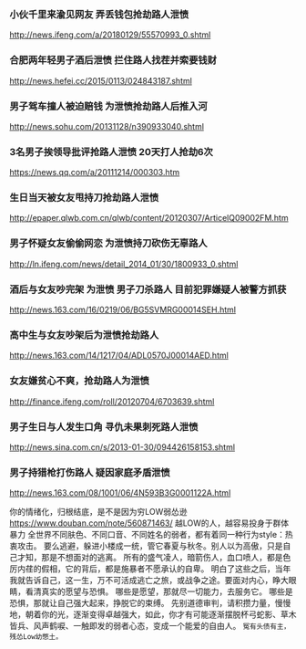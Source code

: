 ### 小伙千里来渝见网友 弄丢钱包抢劫路人泄愤
http://news.ifeng.com/a/20180129/55570993_0.shtml
### 合肥两年轻男子酒后泄愤 拦住路人找茬并索要钱财
http://news.hefei.cc/2015/0113/024843187.shtml
### 男子驾车撞人被迫赔钱 为泄愤抢劫路人后推入河
http://news.sohu.com/20131128/n390933040.shtml
### 3名男子挨领导批评抢路人泄愤 20天打人抢劫6次
https://news.qq.com/a/20111214/000303.htm
### 生日当天被女友甩持刀抢劫路人泄愤
http://epaper.qlwb.com.cn/qlwb/content/20120307/ArticelQ09002FM.htm
### 男子怀疑女友偷偷网恋 为泄愤持刀砍伤无辜路人
http://ln.ifeng.com/news/detail_2014_01/30/1800933_0.shtml
### 酒后与女友吵完架 为泄愤 男子刀杀路人 目前犯罪嫌疑人被警方抓获
http://news.163.com/16/0219/06/BG5SVMRG00014SEH.html
### 高中生与女友吵架后为泄愤抢劫路人
http://news.163.com/14/1217/04/ADL0570J00014AED.html
### 女友嫌贫心不爽，抢劫路人为泄愤
http://finance.ifeng.com/roll/20120704/6703639.shtml
### 男子生日与人发生口角 寻仇未果刺死路人泄愤
http://news.sina.com.cn/s/2013-01-30/094426158153.shtml
### 男子持猎枪打伤路人 疑因家庭矛盾泄愤
http://news.163.com/08/1001/06/4N593B3G0001122A.html

你的情绪化，归根结底，是不是因为穷LOW弱怂逊
https://www.douban.com/note/560871463/
越LOW的人，越容易投身于群体暴力
全世界不同肤色、不同口音、不同姓名的弱者，都有着同一种行为style：热衷攻击。
要么逃避，躲进小楼成一统，管它春夏与秋冬。别人以为高傲，只是自己才知，那是不想面对的逃离。
所有的盛气凌人，暗箭伤人，血口喷人，都是色厉内荏的假相，它的背后，都是施暴者不愿承认的自卑。
明白了这些之后，当年我就告诉自己，这一生，万不可活成逃亡之旅，或战争之途。要面对内心，睁大眼睛，看清真实的愿望与恐惧。
哪些是愿望，那就尽一切能力，去服务它。
哪些是恐惧，那就让自己强大起来，挣脱它的束缚。
先别道德审判，请积攒力量，慢慢地，朝着你的光，逐渐变得卓越强大，如此，你才有可能逐渐摆脱杯弓蛇影、草木皆兵、风声鹤唳、一触即发的弱者心态，变成一个能爱的自由人。
`冤有头债有主，残怂Low幼憋土。`